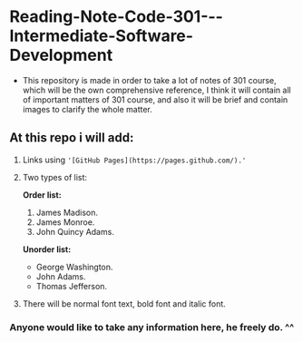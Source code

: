 # Reading-Note-Code-301---Intermediate-Software-Development
* This repository is made in order to take a lot of notes of 301 course, which will be the own comprehensive reference, I think it will contain all of important matters of 301 course, and also it will be brief and contain images to clarify the whole matter.
## At this repo i will add:
1. Links using ``'[GitHub Pages](https://pages.github.com/).'``
2. Two types of list:

   **Order list:**
    1. James Madison.
    2. James Monroe.
    3. John Quincy Adams.

   **Unorder list:**
    - George Washington.
    - John Adams.
    - Thomas Jefferson.

3. There will be normal font text, bold font and italic font.

### Anyone would like to take any information here, he freely do. ^^